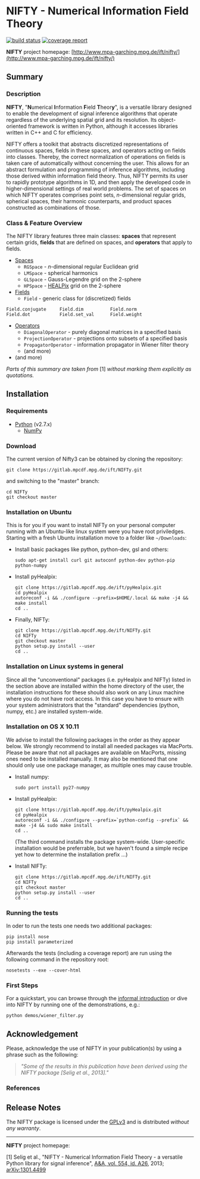 NIFTY - Numerical Information Field Theory
==========================================
[![build status](https://gitlab.mpcdf.mpg.de/ift/NIFTy/badges/master/build.svg)](https://gitlab.mpcdf.mpg.de/ift/NIFTy/commits/master)
[![coverage report](https://gitlab.mpcdf.mpg.de/ift/NIFTy/badges/master/coverage.svg)](https://gitlab.mpcdf.mpg.de/ift/NIFTy/commits/master)

**NIFTY** project homepage:
[http://www.mpa-garching.mpg.de/ift/nifty/](http://www.mpa-garching.mpg.de/ift/nifty/)

Summary
-------

### Description

**NIFTY**, "**N**umerical **I**nformation **F**ield **T**heor**y**", is
a versatile library designed to enable the development of signal
inference algorithms that operate regardless of the underlying spatial
grid and its resolution. Its object-oriented framework is written in
Python, although it accesses libraries written in C++ and C for
efficiency.

NIFTY offers a toolkit that abstracts discretized representations of
continuous spaces, fields in these spaces, and operators acting on
fields into classes. Thereby, the correct normalization of operations on
fields is taken care of automatically without concerning the user. This
allows for an abstract formulation and programming of inference
algorithms, including those derived within information field theory.
Thus, NIFTY permits its user to rapidly prototype algorithms in 1D, and
then apply the developed code in higher-dimensional settings of real
world problems. The set of spaces on which NIFTY operates comprises
point sets, *n*-dimensional regular grids, spherical spaces, their
harmonic counterparts, and product spaces constructed as combinations of
those.

### Class & Feature Overview

The NIFTY library features three main classes: **spaces** that represent
certain grids, **fields** that are defined on spaces, and **operators**
that apply to fields.

-   [Spaces](http://www.mpa-garching.mpg.de/ift/nifty/space.html)
    -   `RGSpace` - *n*-dimensional regular Euclidean grid
    -   `LMSpace` - spherical harmonics
    -   `GLSpace` - Gauss-Legendre grid on the 2-sphere
    -   `HPSpace` - [HEALPix](http://sourceforge.net/projects/healpix/)
        grid on the 2-sphere
-   [Fields](http://www.mpa-garching.mpg.de/ift/nifty/field.html)
    -   `Field` - generic class for (discretized) fields

<!-- -->

    Field.conjugate     Field.dim          Field.norm
    Field.dot           Field.set_val      Field.weight

-   [Operators](http://www.mpa-garching.mpg.de/ift/nifty/operator.html)
    -   `DiagonalOperator` - purely diagonal matrices in a specified
        basis
    -   `ProjectionOperator` - projections onto subsets of a specified
        basis
    -   `PropagatorOperator` - information propagator in Wiener filter
        theory
    -   (and more)
-   (and more)

*Parts of this summary are taken from* [1] *without marking them
explicitly as quotations.*

Installation
------------

### Requirements

-   [Python](http://www.python.org/) (v2.7.x)
    -   [NumPy](http://www.numpy.org/)

### Download

The current version of Nifty3 can be obtained by cloning the repository:

    git clone https://gitlab.mpcdf.mpg.de/ift/NIFTy.git

and switching to the "master" branch:

    cd NIFTy
    git checkout master

### Installation on Ubuntu

This is for you if you want to install NIFTy on your personal computer
running with an Ubuntu-like linux system were you have root priviledges.
Starting with a fresh Ubuntu installation move to a folder like
`~/Downloads`:

-   Install basic packages like python, python-dev, gsl and others:

        sudo apt-get install curl git autoconf python-dev python-pip python-numpy

-   Install pyHealpix:

        git clone https://gitlab.mpcdf.mpg.de/ift/pyHealpix.git
        cd pyHealpix
        autoreconf -i && ./configure --prefix=$HOME/.local && make -j4 && make install
        cd ..

-   Finally, NIFTy:

        git clone https://gitlab.mpcdf.mpg.de/ift/NIFTy.git
        cd NIFTy
        git checkout master
        python setup.py install --user
        cd ..

### Installation on Linux systems in general

Since all the "unconventional" packages (i.e. pyHealpix and NIFTy) listed in the
section above are installed
within the home directory of the user, the installation instructions for these
should also work on any Linux machine where you do not have root access.
In this case you have to ensure with your system administrators that the
"standard" dependencies (python, numpy, etc.) are installed system-wide.

### Installation on OS X 10.11

We advise to install the following packages in the order as they appear
below. We strongly recommend to install all needed packages via
MacPorts. Please be aware that not all packages are available on
MacPorts, missing ones need to be installed manually. It may also be
mentioned that one should only use one package manager, as multiple ones
may cause trouble.

-   Install numpy:

        sudo port install py27-numpy

-   Install pyHealpix:

        git clone https://gitlab.mpcdf.mpg.de/ift/pyHealpix.git
        cd pyHealpix
        autoreconf -i && ./configure --prefix=`python-config --prefix` && make -j4 && sudo make install
        cd ..

    (The third command installs the package system-wide. User-specific
    installation would be preferrable, but we haven't found a simple recipe yet
    how to determine the installation prefix ...)

-   Install NIFTy:

        git clone https://gitlab.mpcdf.mpg.de/ift/NIFTy.git
        cd NIFTy
        git checkout master
        python setup.py install --user
        cd ..

### Running the tests

In oder to run the tests one needs two additional packages:

    pip install nose
    pip install parameterized

Afterwards the tests (including a coverage report) are run using the following
command in the repository root:

    nosetests --exe --cover-html


### First Steps

For a quickstart, you can browse through the [informal
introduction](http://www.mpa-garching.mpg.de/ift/nifty/start.html) or
dive into NIFTY by running one of the demonstrations, e.g.:

    python demos/wiener_filter.py

Acknowledgement
---------------

Please, acknowledge the use of NIFTY in your publication(s) by using a
phrase such as the following:

> *"Some of the results in this publication have been derived using the
> NIFTY package [Selig et al., 2013]."*

### References

Release Notes
-------------

The NIFTY package is licensed under the
[GPLv3](http://www.gnu.org/licenses/gpl.html) and is distributed
*without any warranty*.

* * * * *

**NIFTY** project homepage:
[](http://www.mpa-garching.mpg.de/ift/nifty/)

[1] Selig et al., "NIFTY - Numerical Information Field Theory - a
versatile Python library for signal inference", [A&A, vol. 554, id.
A26](http://dx.doi.org/10.1051/0004-6361/201321236), 2013;
[arXiv:1301.4499](http://www.arxiv.org/abs/1301.4499)
